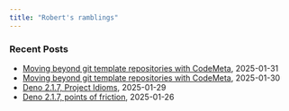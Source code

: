 ```yaml
---
title: "Robert's ramblings"
---
```


### Recent Posts

- [Moving beyond git template repositories with CodeMeta](/blog/2025/01/31/moving_beyond_git_templates.md), 2025-01-31
- [Moving beyond git template repositories with CodeMeta](/blog/2025/01/30/moving_beyond_git_templates.md), 2025-01-30
- [Deno 2.1.7, Project Idioms](/blog/2025/01/29/project_idioms.md), 2025-01-29
- [Deno 2.1.7, points of friction](/blog/2025/01/26/points_of_friction.md), 2025-01-26

